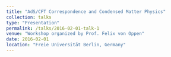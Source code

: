 ```yaml
---
title: "AdS/CFT Correspondence and Condensed Matter Physics"
collection: talks
type: "Presentation"
permalink: /talks/2016-02-01-talk-1
venue: "Workshop organized by Prof. Felix von Oppen"
date: 2016-02-01
location: "Freie Universität Berlin, Germany"
---
```

